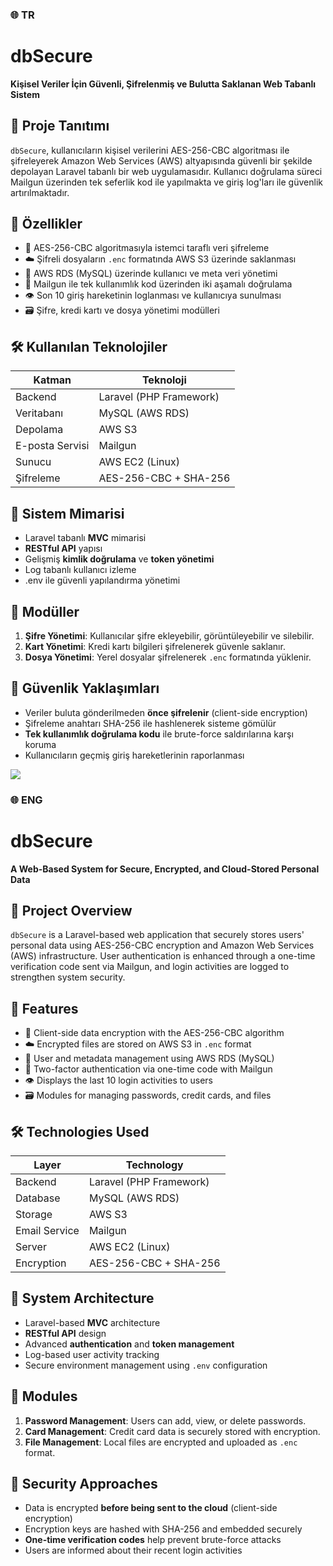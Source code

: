 <h3>🌐 TR</h3>

# dbSecure

**Kişisel Veriler İçin Güvenli, Şifrelenmiş ve Bulutta Saklanan Web Tabanlı Sistem**

## 📌 Proje Tanıtımı

`dbSecure`, kullanıcıların kişisel verilerini AES-256-CBC algoritması ile şifreleyerek Amazon Web Services (AWS) altyapısında güvenli bir şekilde depolayan Laravel tabanlı bir web uygulamasıdır. Kullanıcı doğrulama süreci Mailgun üzerinden tek seferlik kod ile yapılmakta ve giriş log'ları ile güvenlik artırılmaktadır.

## 🚀 Özellikler

- 🔐 AES-256-CBC algoritmasıyla istemci taraflı veri şifreleme
- ☁️ Şifreli dosyaların `.enc` formatında AWS S3 üzerinde saklanması
- 🧩 AWS RDS (MySQL) üzerinde kullanıcı ve meta veri yönetimi
- 📧 Mailgun ile tek kullanımlık kod üzerinden iki aşamalı doğrulama
- 👁️ Son 10 giriş hareketinin loglanması ve kullanıcıya sunulması
- 🗃️ Şifre, kredi kartı ve dosya yönetimi modülleri

## 🛠️ Kullanılan Teknolojiler

| Katman | Teknoloji |
|-------|-----------|
| Backend | Laravel (PHP Framework) |
| Veritabanı | MySQL (AWS RDS) |
| Depolama | AWS S3 |
| E-posta Servisi | Mailgun |
| Sunucu | AWS EC2 (Linux) |
| Şifreleme | AES-256-CBC + SHA-256 |

## 🧱 Sistem Mimarisi

- Laravel tabanlı **MVC** mimarisi
- **RESTful API** yapısı
- Gelişmiş **kimlik doğrulama** ve **token yönetimi**
- Log tabanlı kullanıcı izleme
- .env ile güvenli yapılandırma yönetimi

## 📁 Modüller

1. **Şifre Yönetimi**: Kullanıcılar şifre ekleyebilir, görüntüleyebilir ve silebilir.
2. **Kart Yönetimi**: Kredi kartı bilgileri şifrelenerek güvenle saklanır.
3. **Dosya Yönetimi**: Yerel dosyalar şifrelenerek `.enc` formatında yüklenir.

## 🔐 Güvenlik Yaklaşımları

- Veriler buluta gönderilmeden **önce şifrelenir** (client-side encryption)
- Şifreleme anahtarı SHA-256 ile hashlenerek sisteme gömülür
- **Tek kullanımlık doğrulama kodu** ile brute-force saldırılarına karşı koruma
- Kullanıcıların geçmiş giriş hareketlerinin raporlanması

<div>
    <img src="img/1.jpg">
</div>


<h3>🌐 ENG</h3>

# dbSecure

**A Web-Based System for Secure, Encrypted, and Cloud-Stored Personal Data**

## 📌 Project Overview

`dbSecure` is a Laravel-based web application that securely stores users' personal data using AES-256-CBC encryption and Amazon Web Services (AWS) infrastructure. User authentication is enhanced through a one-time verification code sent via Mailgun, and login activities are logged to strengthen system security.

## 🚀 Features

- 🔐 Client-side data encryption with the AES-256-CBC algorithm
- ☁️ Encrypted files are stored on AWS S3 in `.enc` format
- 🧩 User and metadata management using AWS RDS (MySQL)
- 📧 Two-factor authentication via one-time code with Mailgun
- 👁️ Displays the last 10 login activities to users
- 🗃️ Modules for managing passwords, credit cards, and files

## 🛠️ Technologies Used

| Layer | Technology |
|-------|------------|
| Backend | Laravel (PHP Framework) |
| Database | MySQL (AWS RDS) |
| Storage | AWS S3 |
| Email Service | Mailgun |
| Server | AWS EC2 (Linux) |
| Encryption | AES-256-CBC + SHA-256 |

## 🧱 System Architecture

- Laravel-based **MVC** architecture
- **RESTful API** design
- Advanced **authentication** and **token management**
- Log-based user activity tracking
- Secure environment management using `.env` configuration

## 📁 Modules

1. **Password Management**: Users can add, view, or delete passwords.
2. **Card Management**: Credit card data is securely stored with encryption.
3. **File Management**: Local files are encrypted and uploaded as `.enc` format.

## 🔐 Security Approaches

- Data is encrypted **before being sent to the cloud** (client-side encryption)
- Encryption keys are hashed with SHA-256 and embedded securely
- **One-time verification codes** help prevent brute-force attacks
- Users are informed about their recent login activities
